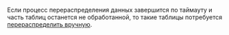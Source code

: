 Если процесс перераспределения данных завершится по таймауту и часть таблиц останется не обработанной, то такие таблицы потребуется [перераспределить вручную](../../../../managed-greenplum/operations/hosts/cluster-expand.md#start-redistribute).
